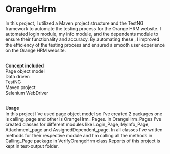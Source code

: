 # OrangeHrm
In this project, I utilized a Maven project structure and the TestNG framework to automate the testing process for the Orange HRM website. I automated  login module, my info module, and the dependents module to ensure their functionality and accuracy. By automating these , I improved the efficiency of the testing process and ensured a smooth user experience on the Orange HRM website. <br><br>

**Concept included**<br>
Page object model<br>
Data driven<br>
TestNG<br>
Maven project<br>
Selenium WebDriver <br><br>

**Usage**<br>
In this project I've used page object model so I've created 2 packages one  is calling_page and other is OrangeHrm_ Pages. In OrangeHrm_Pages I've created classes for different modules like Login_Page, MyInfo_Page, Attachment_page and AssignedDependent_page. In all classes I've written methods for their respective module and I'm calling all the methods in Calling_Page package in VerifyOrangeHrm class.Reports of this project is kept in test-output folder.





